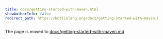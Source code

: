 ```yaml
---
title: docs/getting-started-with-maven.html
showAuthorInfo: false
redirect_path: https://kotlinlang.org/docs/getting-started-with-maven.html
---
```


The page is moved to [docs/getting-started-with-maven.md](docs/getting-started-with-maven.md)
